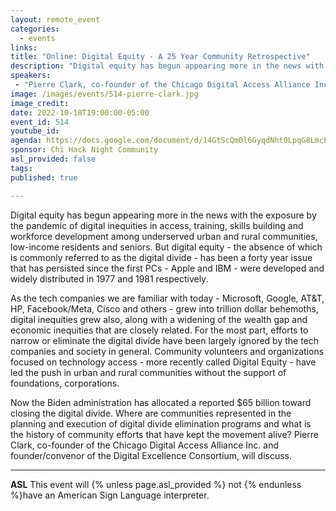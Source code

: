 ```yaml
---
layout: remote_event
categories:
  - events
links: 
title: "Online: Digital Equity - A 25 Year Community Retrospective"
description: "Digital equity has begun appearing more in the news with the exposure by the pandemic of digital inequities in access, training, skills building and workforce development among underserved urban and rural communities, low-income residents and seniors. But digital equity - the absence of which is commonly referred to as the digital divide - has been a forty year issue.  Now the Biden administration has allocated a reported $65 billion toward closing the digital divide. Where are communities represented in the planning and execution of digital divide elimination programs and what is the history of community efforts that have kept the movement alive?"
speakers:
 - "Pierre Clark, co-founder of the Chicago Digital Access Alliance Inc. and founder/convenor of the Digital Excellence Consortium"
image: /images/events/514-pierre-clark.jpg
image_credit:
date: 2022-10-18T19:00:00-05:00
event_id: 514
youtube_id: 
agenda: https://docs.google.com/document/d/14GtScQm0l6GyqdNht0LpqG8LmcEF7i3COjNJ06PaTj8/edit#
sponsor: Chi Hack Night Community
asl_provided: false
tags: 
published: true

---
```


Digital equity has begun appearing more in the news with the exposure by the pandemic of digital inequities in access, training, skills building and workforce development among underserved urban and rural communities, low-income residents and seniors. But digital equity - the absence of which is commonly referred to as the digital divide - has been a forty year issue that has persisted since the first PCs - Apple and IBM - were developed and widely distributed in 1977 and 1981 respectively. 

As the tech companies we are familiar with today - Microsoft, Google, AT&T, HP, Facebook/Meta, Cisco and others - grew into trillion dollar behemoths, digital inequities grew also, along with a widening of the wealth gap and economic inequities that are closely related. For the most part, efforts to narrow or eliminate the digital divide have been largely ignored by the tech companies and society in general. Community volunteers and organizations focused on technology access - more recently called Digital Equity - have led the push in urban and rural communities without the support of foundations, corporations. 

Now the Biden administration has allocated a reported $65 billion toward closing the digital divide. Where are communities represented in the planning and execution of digital divide elimination programs and what is the history of community efforts that have kept the movement alive? Pierre Clark, co-founder of the Chicago Digital Access Alliance Inc. and founder/convenor of the Digital Excellence Consortium, will discuss.

---

**ASL** This event will {% unless page.asl_provided %} not {% endunless %}have an American Sign Language interpreter.
